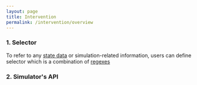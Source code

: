 ```yaml
---
layout: page
title: Intervention
permalink: /intervention/overview
---
```


### 1. Selector

To refer to any [state data](/state-data/) or simulation-related information, users can define selector which is a combination of [regexes](/regex-syntax/)

### 2. Simulator's API
